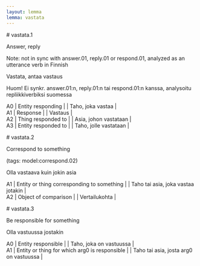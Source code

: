 ```yaml
---
layout: lemma
lemma: vastata
---
```


<div class="sense">
# <span class="sensename">vastata.1</span>

<span class="description">Answer, reply</span>

Note: not in sync with answer.01, reply.01 or respond.01, analyzed as an utterance verb in Finnish

<span class="description">Vastata, antaa vastaus</span>

Huom! Ei synkr. answer.01:n, reply.01:n tai respond.01:n kanssa, analysoitu repliikkiverbiksi suomessa

A0 | Entity responding |   | Taho, joka vastaa |  
A1 | Response |   | Vastaus |  
A2 | Thing responded to |   | Asia, johon vastataan |  
A3 | Entity responded to |   | Taho, jolle vastataan |  

</div>

<div class="sense">
# <span class="sensename">vastata.2</span>

<span class="description">Correspond to something</span>

(tags: model:correspond.02)

<span class="description">Olla vastaava kuin jokin asia</span>

A1 | Entity or thing corresponding to something |   | Taho tai asia, joka vastaa jotakin |  
A2 | Object of comparison |   | Vertailukohta |  

</div>

<div class="sense">
# <span class="sensename">vastata.3</span>

<span class="description">Be responsible for something</span>

<span class="description">Olla vastuussa jostakin</span>

A0 | Entity responsible |   | Taho, joka on vastuussa |  
A1 | Entity or thing for which arg0 is responsible |   | Taho tai asia, josta arg0 on vastuussa |  

</div>

